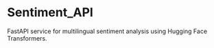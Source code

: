 # Sentiment_API
FastAPI service for multilingual sentiment analysis using Hugging Face Transformers.
